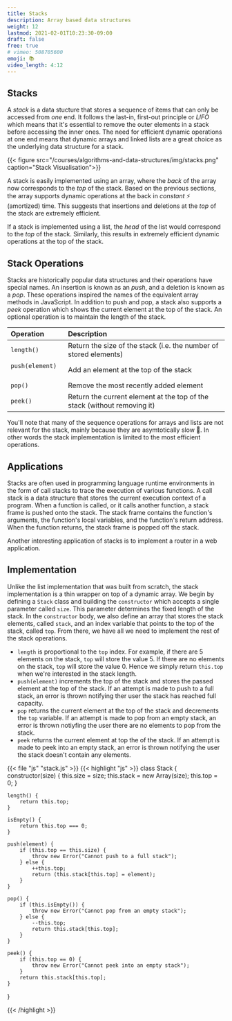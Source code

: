 ```yaml
---
title: Stacks
description: Array based data structures
weight: 12
lastmod: 2021-02-01T10:23:30-09:00
draft: false
free: true
# vimeo: 508705600
emoji: 📚
video_length: 4:12
---
```


## Stacks

A _stack_ is a data stucture that stores a sequence of items that can only be accessed from _one_ end.
It follows the last-in, first-out principle or _LIFO_ which means that it's essential to remove the outer elements in a stack before accessing the inner ones.
The need for efficient dynamic operations at one end means that dynamic arrays and linked lists are a great choice as the underlying data structure for a stack.

{{< figure src="/courses/algorithms-and-data-structures/img/stacks.png" caption="Stack Visualisation">}}

A stack is easily implemented using an array, where the _back_ of the array now corresponds to the _top_ of the stack.
Based on the previous sections, the array supports dynamic operations at the back in _constant_ ⚡ (amortized) time.
This suggests that insertions and deletions at the _top_ of the stack are extremely efficient.

If a stack is implemented using a list, the _head_ of the list would correspond to the _top_ of the stack.
Similarly, this results in extremely efficient dynamic operations at the top of the stack.

## Stack Operations

Stacks are historically popular data structures and their operations have special names. An insertion is known as an _push_, and a deletion is known as a _pop_.
These operations inspired the names of the equivalent array methods in JavaScript.
In addition to push and pop, a stack also supports a _peek_ operation which shows the current element at the top of the stack.
An optional operation is to maintain the length of the stack.

| **Operation**                            | **Description**                                                          |
| :--------------------------------------- | :----------------------------------------------------------------------- |
| <code>length()</code>                    | Return the size of the stack (i.e. the number of stored elements)        |
| <code>push(element)</code> &nbsp; &nbsp; | Add an element at the top of the stack                                   |
| <code>pop()</code>                       | Remove the most recently added element                                   |
| <code>peek()</code>                      | Return the current element at the top of the stack (without removing it) |

You'll note that many of the sequence operations for arrays and lists are not relevant for the stack, mainly because they are asymtotically slow 🐌.
In other words the stack implementation is limited to the most efficient operations.

## Applications
Stacks are often used in programming language runtime environments in the form of call stacks to trace the execution of various functions. A call stack is a data structure that stores the current execution context of a program. When a function is called, or it calls another function, a stack frame is pushed onto the stack. The stack frame contains the function's arguments, the function's local variables, and the function's return address. When the function returns, the stack frame is popped off the stack.

Another interesting application of stacks is to implement a router in a web application. 

## Implementation

Unlike the list implementation that was built from scratch, the stack implementation is a thin wrapper on top of a dynamic array.
We begin by defining a <code>Stack</code> class and building the <code>constructor</code> which accepts a single parameter called <code>size</code>. This parameter determines the fixed length of the stack.
In the <code>constructor</code> body, we also define an array that stores the stack elements, called <code>stack</code>, and an index variable that points to the top of the stack, called <code>top</code>. From there, we have all we need to implement the rest of the stack operations.

- <code>length</code> is proportional to the <code>top</code> index. For example, if there are 5 elements on the stack, <code>top</code> will store the value 5. If there are no elements on the stack, <code>top</code> will store the value 0. Hence we simply return <code>this.top</code> when we're interested in the stack length.
- <code>push(element)</code> increments the top of the stack and stores the passed element at the top of the stack.
If an attempt is made to push to a full stack, an error is thrown notifying ther user the stack has reached full capacity.
- <code>pop</code> returns the current element at the top of the stack and decrements the <code>top</code> variable.
If an attempt is made to pop from an empty stack, an error is thrown notiyfing the user there are no elements to pop from the stack.
- <code>peek</code> returns the current element at top the of the stack. If an attempt is made to peek into an empty stack, an error is thrown notifying the user the stack doesn't contain any elements.


{{< file "js" "stack.js" >}}
{{< highlight "js" >}}
class Stack {
    constructor(size) {
        this.size = size;
        this.stack = new Array(size);
        this.top = 0;
    }

    length() {
        return this.top;
    }

    isEmpty() {
        return this.top === 0;
    }

    push(element) {
        if (this.top == this.size) {
            throw new Error("Cannot push to a full stack");
        } else {
            ++this.top;
            return (this.stack[this.top] = element);
        }
    }

    pop() {
        if (this.isEmpty()) {
            throw new Error("Cannot pop from an empty stack");
        } else {
            --this.top;
            return this.stack[this.top];
        }
    }

    peek() {
        if (this.top == 0) {
            throw new Error("Cannot peek into an empty stack");
        }
        return this.stack[this.top];
    }
}

{{< /highlight >}}
